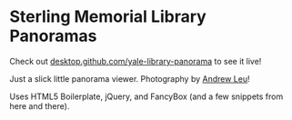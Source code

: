 Sterling Memorial Library Panoramas
=====================

Check out [desktop.github.com/yale-library-panorama](http://desktop.github.com/yale-library-panorama) to see it live!

Just a slick little panorama viewer. Photography by [Andrew Leu](http://www.andrewleu.com)!

Uses HTML5 Boilerplate, jQuery, and FancyBox (and a few snippets from here and there).
